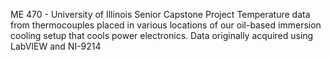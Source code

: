 ME 470 - University of Illinois Senior Capstone Project
Temperature data from thermocouples placed in various locations of our oil-based immersion cooling setup that cools power electronics. Data originally acquired using LabVIEW and NI-9214
